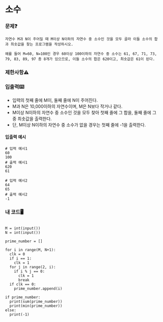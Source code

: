 # 소수

### 문제❓
```
자연수 M과 N이 주어질 때 M이상 N이하의 자연수 중 소수인 것을 모두 골라 이들 소수의 합과 최솟값을 찾는 프로그램을 작성하시오.

예를 들어 M=60, N=100인 경우 60이상 100이하의 자연수 중 소수는 61, 67, 71, 73, 79, 83, 89, 97 총 8개가 있으므로, 이들 소수의 합은 620이고, 최솟값은 61이 된다.
```

### 제한사항⚠️


### 입출력⌨️
* 입력의 첫째 줄에 M이, 둘째 줄에 N이 주어진다.
* M과 N은 10,000이하의 자연수이며, M은 N보다 작거나 같다.
* M이상 N이하의 자연수 중 소수인 것을 모두 찾아 첫째 줄에 그 합을, 둘째 줄에 그 중 최솟값을 출력한다. 
* 단, M이상 N이하의 자연수 중 소수가 없을 경우는 첫째 줄에 -1을 출력한다.

#### 입출력 예시
```
# 입력 예시1
60
100
# 출력 예시1
620
61

# 입력 예시2
64
65
# 출력 예시2
-1
```

### 내 코드🖥️
```

M = int(input())
N = int(input())

prime_number = []

for i in range(M, N+1):
  clk = 0
  if i == 1:
    clk = 1
  for j in range(2, i):
    if i % j == 0:
      clk = 1
      break
  if clk == 0:
    prime_number.append(i)

if prime_number:
  print(sum(prime_number))
  print(min(prime_number))
else:
  print(-1)
```




